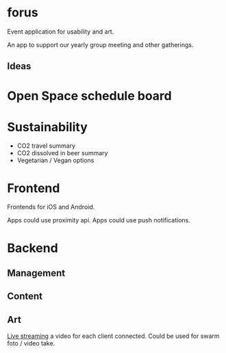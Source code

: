 # forus
Event application for usability and art.

An app to support our yearly group meeting and other gatherings.

## Ideas

# Open Space schedule board

# Sustainability
- CO2 travel summary
- CO2 dissolved in beer summary
- Vegetarian / Vegan options

# Frontend
Frontends for iOS and Android.

Apps could use proximity api.
Apps could use push notifications.

# Backend

## Management

## Content

## Art
[Live streaming](https://www.dacast.com/blog/live-streaming-server/) a video for each client connected.
Could be used for swarm foto / video take.
